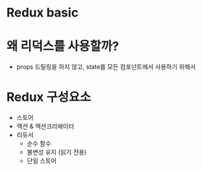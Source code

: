 # Redux basic

# 왜 리덕스를 사용할까?
- props 드릴링을 하지 않고, state를 모든 컴포넌트에서 사용하기 위해서
# Redux 구성요소
 - 스토어
 - 액션 & 액션크리에이터
 - 리듀서
   - 순수 함수 
   - 불변성 유지 (읽기 전용)
   - 단일 스토어